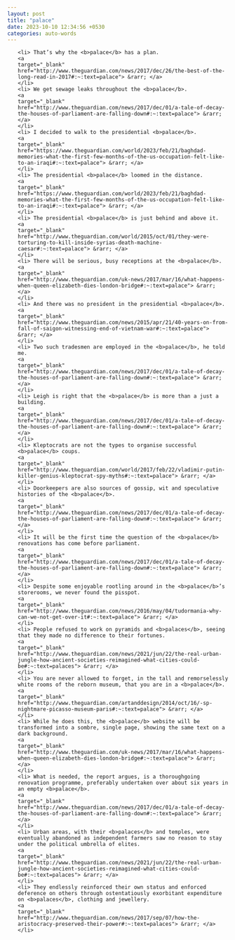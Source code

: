 ```yaml
---
layout: post
title: "palace"
date: 2023-10-10 12:34:56 +0530
categories: auto-words
---
```

<ol>

    <li> That’s why the <b>palace</b> has a plan.
    <a 
    target="_blank" 
    href="http://www.theguardian.com/news/2017/dec/26/the-best-of-the-long-read-in-2017#:~:text=palace"> &rarr; </a>
    </li>
    <li> We get sewage leaks throughout the <b>palace</b>.
    <a 
    target="_blank" 
    href="http://www.theguardian.com/news/2017/dec/01/a-tale-of-decay-the-houses-of-parliament-are-falling-down#:~:text=palace"> &rarr; </a>
    </li>
    <li> I decided to walk to the presidential <b>palace</b>.
    <a 
    target="_blank" 
    href="https://www.theguardian.com/world/2023/feb/21/baghdad-memories-what-the-first-few-months-of-the-us-occupation-felt-like-to-an-iraqi#:~:text=palace"> &rarr; </a>
    </li>
    <li> The presidential <b>palace</b> loomed in the distance.
    <a 
    target="_blank" 
    href="https://www.theguardian.com/world/2023/feb/21/baghdad-memories-what-the-first-few-months-of-the-us-occupation-felt-like-to-an-iraqi#:~:text=palace"> &rarr; </a>
    </li>
    <li> The presidential <b>palace</b> is just behind and above it.
    <a 
    target="_blank" 
    href="http://www.theguardian.com/world/2015/oct/01/they-were-torturing-to-kill-inside-syrias-death-machine-caesar#:~:text=palace"> &rarr; </a>
    </li>
    <li> There will be serious, busy receptions at the <b>palace</b>.
    <a 
    target="_blank" 
    href="http://www.theguardian.com/uk-news/2017/mar/16/what-happens-when-queen-elizabeth-dies-london-bridge#:~:text=palace"> &rarr; </a>
    </li>
    <li> And there was no president in the presidential <b>palace</b>.
    <a 
    target="_blank" 
    href="http://www.theguardian.com/news/2015/apr/21/40-years-on-from-fall-of-saigon-witnessing-end-of-vietnam-war#:~:text=palace"> &rarr; </a>
    </li>
    <li> Two such tradesmen are employed in the <b>palace</b>, he told me.
    <a 
    target="_blank" 
    href="http://www.theguardian.com/news/2017/dec/01/a-tale-of-decay-the-houses-of-parliament-are-falling-down#:~:text=palace"> &rarr; </a>
    </li>
    <li> Leigh is right that the <b>palace</b> is more than a just a building.
    <a 
    target="_blank" 
    href="http://www.theguardian.com/news/2017/dec/01/a-tale-of-decay-the-houses-of-parliament-are-falling-down#:~:text=palace"> &rarr; </a>
    </li>
    <li> Kleptocrats are not the types to organise successful <b>palace</b> coups.
    <a 
    target="_blank" 
    href="http://www.theguardian.com/world/2017/feb/22/vladimir-putin-killer-genius-kleptocrat-spy-myths#:~:text=palace"> &rarr; </a>
    </li>
    <li> Doorkeepers are also sources of gossip, wit and speculative histories of the <b>palace</b>.
    <a 
    target="_blank" 
    href="http://www.theguardian.com/news/2017/dec/01/a-tale-of-decay-the-houses-of-parliament-are-falling-down#:~:text=palace"> &rarr; </a>
    </li>
    <li> It will be the first time the question of the <b>palace</b> renovations has come before parliament.
    <a 
    target="_blank" 
    href="http://www.theguardian.com/news/2017/dec/01/a-tale-of-decay-the-houses-of-parliament-are-falling-down#:~:text=palace"> &rarr; </a>
    </li>
    <li> Despite some enjoyable rootling around in the <b>palace</b>’s storerooms, we never found the pisspot.
    <a 
    target="_blank" 
    href="http://www.theguardian.com/news/2016/may/04/tudormania-why-can-we-not-get-over-it#:~:text=palace"> &rarr; </a>
    </li>
    <li> People refused to work on pyramids and <b>palaces</b>, seeing that they made no difference to their fortunes.
    <a 
    target="_blank" 
    href="http://www.theguardian.com/news/2021/jun/22/the-real-urban-jungle-how-ancient-societies-reimagined-what-cities-could-be#:~:text=palaces"> &rarr; </a>
    </li>
    <li> You are never allowed to forget, in the tall and remorselessly white rooms of the reborn museum, that you are in a <b>palace</b>.
    <a 
    target="_blank" 
    href="http://www.theguardian.com/artanddesign/2014/oct/16/-sp-nightmare-picasso-museum-paris#:~:text=palace"> &rarr; </a>
    </li>
    <li> While he does this, the <b>palace</b> website will be transformed into a sombre, single page, showing the same text on a dark background.
    <a 
    target="_blank" 
    href="http://www.theguardian.com/uk-news/2017/mar/16/what-happens-when-queen-elizabeth-dies-london-bridge#:~:text=palace"> &rarr; </a>
    </li>
    <li> What is needed, the report argues, is a thoroughgoing renovation programme, preferably undertaken over about six years in an empty <b>palace</b>.
    <a 
    target="_blank" 
    href="http://www.theguardian.com/news/2017/dec/01/a-tale-of-decay-the-houses-of-parliament-are-falling-down#:~:text=palace"> &rarr; </a>
    </li>
    <li> Urban areas, with their <b>palaces</b> and temples, were eventually abandoned as independent farmers saw no reason to stay under the political umbrella of elites.
    <a 
    target="_blank" 
    href="http://www.theguardian.com/news/2021/jun/22/the-real-urban-jungle-how-ancient-societies-reimagined-what-cities-could-be#:~:text=palaces"> &rarr; </a>
    </li>
    <li> They endlessly reinforced their own status and enforced deference on others through ostentatiously exorbitant expenditure on <b>palaces</b>, clothing and jewellery.
    <a 
    target="_blank" 
    href="http://www.theguardian.com/news/2017/sep/07/how-the-aristocracy-preserved-their-power#:~:text=palaces"> &rarr; </a>
    </li>